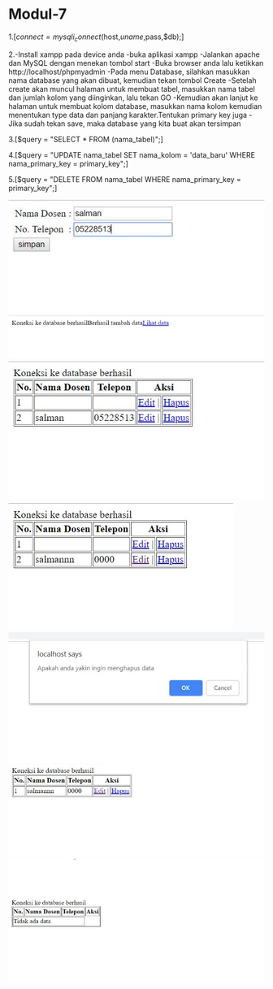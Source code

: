 # Modul-7

1.[$connect = mysqli_connect($host,$uname,$pass,$db);]


2.-Install xampp pada device anda
-buka aplikasi xampp
-Jalankan apache dan MySQL dengan menekan tombol start
-Buka browser anda lalu ketikkan http://localhost/phpmyadmin
-Pada menu Database, silahkan masukkan nama database yang akan dibuat, kemudian tekan tombol Create
-Setelah create akan muncul halaman untuk membuat tabel, masukkan nama tabel dan jumlah kolom yang diinginkan, lalu tekan GO
-Kemudian akan lanjut ke halaman untuk membuat kolom database, masukkan nama kolom kemudian menentukan type data dan panjang karakter.Tentukan primary key juga
-Jika sudah tekan save, maka database yang kita buat akan tersimpan


3.[$query = "SELECT * FROM (nama_tabel)";]


4.[$query = "UPDATE nama_tabel SET nama_kolom = 'data_baru' WHERE nama_primary_key = primary_key";]


5.[$query = "DELETE FROM nama_tabel WHERE nama_primary_key = primary_key";]

![alt text](https://github.com/salmannaufal/Modul-7/blob/master/1.JPG)
![alt text](https://github.com/salmannaufal/Modul-7/blob/master/2.JPG)
![alt text](https://github.com/salmannaufal/Modul-7/blob/master/3.JPG)
![alt text](https://github.com/salmannaufal/Modul-7/blob/master/4.JPG)
![alt text](https://github.com/salmannaufal/Modul-7/blob/master/5.JPG)
![alt text](https://github.com/salmannaufal/Modul-7/blob/master/6.JPG)
![alt text](https://github.com/salmannaufal/Modul-7/blob/master/7.JPG)
